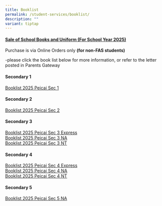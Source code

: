 ```yaml
---
title: Booklist
permalink: /student-services/booklist/
description: ""
variant: tiptap
---
```

<h4><strong><u>Sale of School Books and Uniform (For School Year 2025)</u></strong></h4>
<p>Purchase is via Online Orders only <strong>(for non-FAS students)</strong>
</p>
<p>-please click the book list below for more information, or refer to the
letter posted in Parents Gateway</p>
<h4><strong>Secondary 1</strong></h4>
<p><a href="/files/Booklist_2025_Peicai_Sec_1.pdf" rel="noopener noreferrer nofollow" target="_blank"><u>Booklist 2025 Peicai Sec 1</u></a>
</p>
<h4><strong>Secondary 2</strong></h4>
<p><a href="/files/Booklist_2025_Peicai_Sec_2.pdf" rel="noopener noreferrer nofollow" target="_blank">Booklist 2025 Peicai Sec 2</a>
</p>
<h4><strong>Secondary 3</strong></h4>
<p><a href="/files/Booklist_2025_Peicai_Sec_3_Express.pdf" rel="noopener noreferrer nofollow" target="">Booklist 2025 Peicai Sec 3 Express</a>
<br><a href="/files/Booklist_2025_Peicai_Sec_3_NA_v1.pdf" rel="noopener noreferrer nofollow" target="">Booklist 2025 Peicai Sec 3 NA</a>
<br><a href="/files/Booklist_2025_Peicai_Sec_3_NT.pdf" rel="noopener noreferrer nofollow" target="">Booklist 2025 Peicai Sec 3 NT</a>
</p>
<h4><strong>Secondary 4</strong></h4>
<p><a href="/files/Booklist_2025_Peicai_Sec_4_Express.pdf" rel="noopener noreferrer nofollow" target="">Booklist 2025 Peicai Sec 4 Express</a>
<br><a href="/files/Booklist_2025_Peicai_Sec_4_NA.pdf" rel="noopener noreferrer nofollow" target="">Booklist 2025 Peicai Sec 4 NA</a>
<br><a href="/files/Booklist_2025_Peicai_Sec_4_NT.pdf" rel="noopener noreferrer nofollow" target="">Booklist 2025 Peicai Sec 4 NT</a>
</p>
<h4><strong>Secondary 5</strong></h4>
<p><a href="/files/Booklist_2025_Peicai_Sec_5_NA.pdf" rel="noopener noreferrer nofollow" target="">Booklist 2025 Peicai Sec 5 NA</a>
</p>
